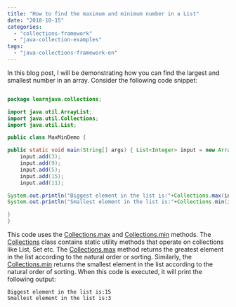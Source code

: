 ```yaml
---
title: "How to find the maximum and minimum number in a List"
date: "2018-10-15"
categories: 
  - "collections-framework"
  - "java-collection-examples"
tags: 
  - "java-collections-framework-en"
---
```


In this blog post, I will be demonstrating how you can find the largest and smallest number in an array. Consider the following code snippet:

```java

package learnjava.collections;

import java.util.ArrayList; 
import java.util.Collections; 
import java.util.List;

public class MaxMinDemo {

public static void main(String[] args) { List<Integer> input = new ArrayList<Integer>(); 
    input.add(3); 
    input.add(9); 
    input.add(5); 
    input.add(15); 
    input.add(11);

System.out.println("Biggest element in the list is:"+Collections.max(input)); 
System.out.println("Smallest element in the list is:"+Collections.min(input));

} 
}

```

This code uses the [Collections.max](https://docs.oracle.com/javase/8/docs/api/java/util/Collections.html#max-java.util.Collection-) and [Collections.min](https://docs.oracle.com/javase/8/docs/api/java/util/Collections.html#min-java.util.Collection-) methods. The [Collections](https://docs.oracle.com/javase/8/docs/api/java/util/Collections.html) class contains static utility methods that operate on collections like List, Set etc. The [Collections.max](https://docs.oracle.com/javase/8/docs/api/java/util/Collections.html#max-java.util.Collection-) method returns the greatest element in the list according to the natural order or sorting. Similarly, the [Collections.min](https://docs.oracle.com/javase/8/docs/api/java/util/Collections.html#min-java.util.Collection-) returns the smallest element in the list according to the natural order of sorting. When this code is executed, it will print the following output:

```
Biggest element in the list is:15
Smallest element in the list is:3
```

